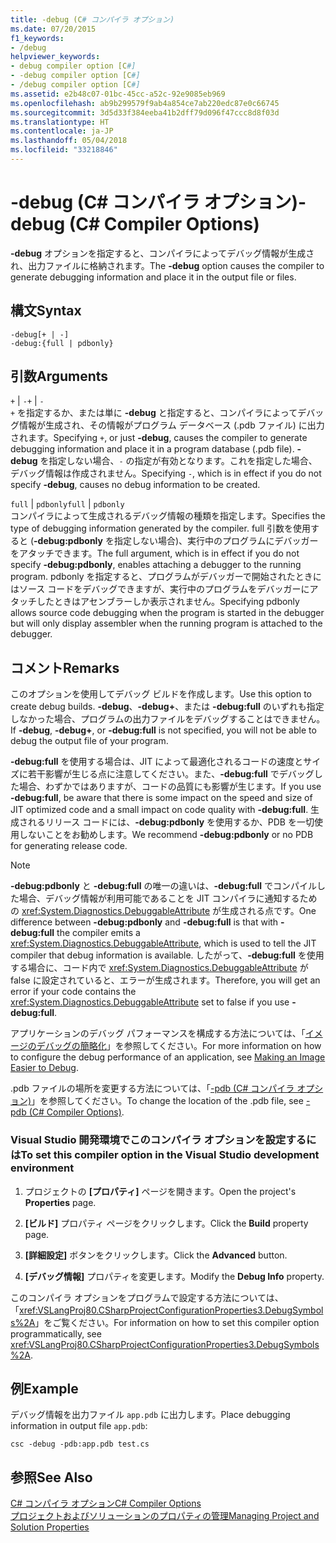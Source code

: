 ```yaml
---
title: -debug (C# コンパイラ オプション)
ms.date: 07/20/2015
f1_keywords:
- /debug
helpviewer_keywords:
- debug compiler option [C#]
- -debug compiler option [C#]
- /debug compiler option [C#]
ms.assetid: e2b48c07-01bc-45cc-a52c-92e9085eb969
ms.openlocfilehash: ab9b299579f9ab4a854ce7ab220edc87e0c66745
ms.sourcegitcommit: 3d5d33f384eeba41b2dff79d096f47ccc8d8f03d
ms.translationtype: HT
ms.contentlocale: ja-JP
ms.lasthandoff: 05/04/2018
ms.locfileid: "33218846"
---
```

# <a name="-debug-c-compiler-options"></a><span data-ttu-id="2b422-102">-debug (C# コンパイラ オプション)</span><span class="sxs-lookup"><span data-stu-id="2b422-102">-debug (C# Compiler Options)</span></span>
<span data-ttu-id="2b422-103">**-debug** オプションを指定すると、コンパイラによってデバッグ情報が生成され、出力ファイルに格納されます。</span><span class="sxs-lookup"><span data-stu-id="2b422-103">The **-debug** option causes the compiler to generate debugging information and place it in the output file or files.</span></span>  
  
## <a name="syntax"></a><span data-ttu-id="2b422-104">構文</span><span class="sxs-lookup"><span data-stu-id="2b422-104">Syntax</span></span>  
  
```console  
-debug[+ | -]  
-debug:{full | pdbonly}  
```  
  
## <a name="arguments"></a><span data-ttu-id="2b422-105">引数</span><span class="sxs-lookup"><span data-stu-id="2b422-105">Arguments</span></span>  
 <span data-ttu-id="2b422-106">`+` &#124; `-`</span><span class="sxs-lookup"><span data-stu-id="2b422-106">`+` &#124; `-`</span></span>  
 <span data-ttu-id="2b422-107">`+` を指定するか、または単に **-debug** と指定すると、コンパイラによってデバッグ情報が生成され、その情報がプログラム データベース (.pdb ファイル) に出力されます。</span><span class="sxs-lookup"><span data-stu-id="2b422-107">Specifying `+`, or just **-debug**, causes the compiler to generate debugging information and place it in a program database (.pdb file).</span></span> <span data-ttu-id="2b422-108">**-debug** を指定しない場合、`-` の指定が有効となります。これを指定した場合、デバッグ情報は作成されません。</span><span class="sxs-lookup"><span data-stu-id="2b422-108">Specifying `-`, which is in effect if you do not specify **-debug**, causes no debug information to be created.</span></span>  
  
 <span data-ttu-id="2b422-109">`full` &#124; `pdbonly`</span><span class="sxs-lookup"><span data-stu-id="2b422-109">`full` &#124; `pdbonly`</span></span>  
 <span data-ttu-id="2b422-110">コンパイラによって生成されるデバッグ情報の種類を指定します。</span><span class="sxs-lookup"><span data-stu-id="2b422-110">Specifies the type of debugging information generated by the compiler.</span></span> <span data-ttu-id="2b422-111">full 引数を使用すると (**-debug:pdbonly** を指定しない場合)、実行中のプログラムにデバッガーをアタッチできます。</span><span class="sxs-lookup"><span data-stu-id="2b422-111">The full argument, which is in effect if you do not specify **-debug:pdbonly**, enables attaching a debugger to the running program.</span></span> <span data-ttu-id="2b422-112">pdbonly を指定すると、プログラムがデバッガーで開始されたときにはソース コードをデバッグできますが、実行中のプログラムをデバッガーにアタッチしたときはアセンブラーしか表示されません。</span><span class="sxs-lookup"><span data-stu-id="2b422-112">Specifying pdbonly allows source code debugging when the program is started in the debugger but will only display assembler when the running program is attached to the debugger.</span></span>  
  
## <a name="remarks"></a><span data-ttu-id="2b422-113">コメント</span><span class="sxs-lookup"><span data-stu-id="2b422-113">Remarks</span></span>  
 <span data-ttu-id="2b422-114">このオプションを使用してデバッグ ビルドを作成します。</span><span class="sxs-lookup"><span data-stu-id="2b422-114">Use this option to create debug builds.</span></span> <span data-ttu-id="2b422-115">**-debug**、**-debug+**、または **-debug:full** のいずれも指定しなかった場合、プログラムの出力ファイルをデバッグすることはできません。</span><span class="sxs-lookup"><span data-stu-id="2b422-115">If **-debug**, **-debug+**, or **-debug:full** is not specified, you will not be able to debug the output file of your program.</span></span>  
  
 <span data-ttu-id="2b422-116">**-debug:full** を使用する場合は、JIT によって最適化されるコードの速度とサイズに若干影響が生じる点に注意してください。また、**-debug:full** でデバッグした場合、わずかではありますが、コードの品質にも影響が生じます。</span><span class="sxs-lookup"><span data-stu-id="2b422-116">If you use **-debug:full**, be aware that there is some impact on the speed and size of JIT optimized code and a small impact on code quality with **-debug:full**.</span></span> <span data-ttu-id="2b422-117">生成されるリリース コードには、**-debug:pdbonly** を使用するか、PDB を一切使用しないことをお勧めします。</span><span class="sxs-lookup"><span data-stu-id="2b422-117">We recommend **-debug:pdbonly** or no PDB for generating release code.</span></span>  
  
> [!NOTE]
>  <span data-ttu-id="2b422-118">**-debug:pdbonly** と **-debug:full** の唯一の違いは、**-debug:full** でコンパイルした場合、デバッグ情報が利用可能であることを JIT コンパイラに通知するための <xref:System.Diagnostics.DebuggableAttribute> が生成される点です。</span><span class="sxs-lookup"><span data-stu-id="2b422-118">One difference between **-debug:pdbonly** and **-debug:full** is that with **-debug:full** the compiler emits a <xref:System.Diagnostics.DebuggableAttribute>, which is used to tell the JIT compiler that debug information is available.</span></span> <span data-ttu-id="2b422-119">したがって、**-debug:full** を使用する場合に、コード内で <xref:System.Diagnostics.DebuggableAttribute> が false に設定されていると、エラーが生成されます。</span><span class="sxs-lookup"><span data-stu-id="2b422-119">Therefore, you will get an error if your code contains the <xref:System.Diagnostics.DebuggableAttribute> set to false if you use **-debug:full**.</span></span>  
  
 <span data-ttu-id="2b422-120">アプリケーションのデバッグ パフォーマンスを構成する方法については、「[イメージのデバッグの簡略化](../../../framework/debug-trace-profile/making-an-image-easier-to-debug.md)」を参照してください。</span><span class="sxs-lookup"><span data-stu-id="2b422-120">For more information on how to configure the debug performance of an application, see [Making an Image Easier to Debug](../../../framework/debug-trace-profile/making-an-image-easier-to-debug.md).</span></span>  
  
 <span data-ttu-id="2b422-121">.pdb ファイルの場所を変更する方法については、「[-pdb (C# コンパイラ オプション)](../../../csharp/language-reference/compiler-options/pdb-compiler-option.md)」を参照してください。</span><span class="sxs-lookup"><span data-stu-id="2b422-121">To change the location of the .pdb file, see [-pdb (C# Compiler Options)](../../../csharp/language-reference/compiler-options/pdb-compiler-option.md).</span></span>  
  
### <a name="to-set-this-compiler-option-in-the-visual-studio-development-environment"></a><span data-ttu-id="2b422-122">Visual Studio 開発環境でこのコンパイラ オプションを設定するには</span><span class="sxs-lookup"><span data-stu-id="2b422-122">To set this compiler option in the Visual Studio development environment</span></span>  
  
1.  <span data-ttu-id="2b422-123">プロジェクトの **[プロパティ]** ページを開きます。</span><span class="sxs-lookup"><span data-stu-id="2b422-123">Open the project's **Properties** page.</span></span>  
  
2.  <span data-ttu-id="2b422-124">**[ビルド]** プロパティ ページをクリックします。</span><span class="sxs-lookup"><span data-stu-id="2b422-124">Click the **Build** property page.</span></span>  
  
3.  <span data-ttu-id="2b422-125">**[詳細設定]** ボタンをクリックします。</span><span class="sxs-lookup"><span data-stu-id="2b422-125">Click the **Advanced** button.</span></span>  
  
4.  <span data-ttu-id="2b422-126">**[デバッグ情報]** プロパティを変更します。</span><span class="sxs-lookup"><span data-stu-id="2b422-126">Modify the **Debug Info** property.</span></span>  
  
 <span data-ttu-id="2b422-127">このコンパイラ オプションをプログラムで設定する方法については、「<xref:VSLangProj80.CSharpProjectConfigurationProperties3.DebugSymbols%2A>」をご覧ください。</span><span class="sxs-lookup"><span data-stu-id="2b422-127">For information on how to set this compiler option programmatically, see <xref:VSLangProj80.CSharpProjectConfigurationProperties3.DebugSymbols%2A>.</span></span>  
  
## <a name="example"></a><span data-ttu-id="2b422-128">例</span><span class="sxs-lookup"><span data-stu-id="2b422-128">Example</span></span>  
 <span data-ttu-id="2b422-129">デバッグ情報を出力ファイル `app.pdb` に出力します。</span><span class="sxs-lookup"><span data-stu-id="2b422-129">Place debugging information in output file `app.pdb`:</span></span>  
  
```console  
csc -debug -pdb:app.pdb test.cs  
```  
  
## <a name="see-also"></a><span data-ttu-id="2b422-130">参照</span><span class="sxs-lookup"><span data-stu-id="2b422-130">See Also</span></span>  
 [<span data-ttu-id="2b422-131">C# コンパイラ オプション</span><span class="sxs-lookup"><span data-stu-id="2b422-131">C# Compiler Options</span></span>](../../../csharp/language-reference/compiler-options/index.md)  
 [<span data-ttu-id="2b422-132">プロジェクトおよびソリューションのプロパティの管理</span><span class="sxs-lookup"><span data-stu-id="2b422-132">Managing Project and Solution Properties</span></span>](/visualstudio/ide/managing-project-and-solution-properties)
